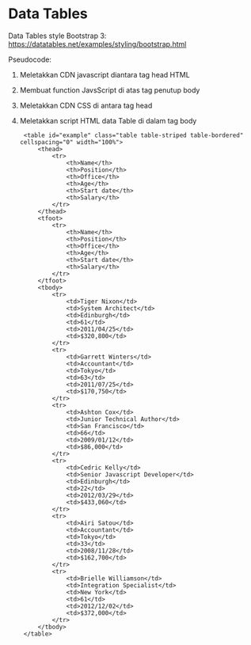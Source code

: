 # Data Tables

Data Tables style Bootstrap 3: <a href="https://datatables.net/examples/styling/bootstrap.html">https://datatables.net/examples/styling/bootstrap.html</a>

Pseudocode:
1. Meletakkan CDN javascript diantara tag head HTML

	<head>
		<script src="//code.jquery.com/jquery-1.12.4.js"></script>
		<script src="https://cdn.datatables.net/1.10.15/js/jquery.dataTables.min.js"></script>
		<script src="https://cdn.datatables.net/1.10.15/js/dataTables.bootstrap.min.js"></script>
	</head>


2. Membuat function JavsScript di atas tag penutup body


	<script type="text/javascript">
		$(document).ready(function() {
		    $('#example').DataTable();
		} );
	</script>



3. Meletakkan CDN CSS di antara tag head


	<head>
		<link rel="stylesheet" href="//maxcdn.bootstrapcdn.com/bootstrap/3.3.7/css/bootstrap.min.css">
		<link rel="stylesheet" href="https://cdn.datatables.net/1.10.15/css/dataTables.bootstrap.min.css">
	</head>


4. Meletakkan script HTML data Table di dalam tag body

	<body>

		<table id="example" class="table table-striped table-bordered" cellspacing="0" width="100%">
	        <thead>
	            <tr>
	                <th>Name</th>
	                <th>Position</th>
	                <th>Office</th>
	                <th>Age</th>
	                <th>Start date</th>
	                <th>Salary</th>
	            </tr>
	        </thead>
	        <tfoot>
	            <tr>
	                <th>Name</th>
	                <th>Position</th>
	                <th>Office</th>
	                <th>Age</th>
	                <th>Start date</th>
	                <th>Salary</th>
	            </tr>
	        </tfoot>
	        <tbody>
	            <tr>
	                <td>Tiger Nixon</td>
	                <td>System Architect</td>
	                <td>Edinburgh</td>
	                <td>61</td>
	                <td>2011/04/25</td>
	                <td>$320,800</td>
	            </tr>
	            <tr>
	                <td>Garrett Winters</td>
	                <td>Accountant</td>
	                <td>Tokyo</td>
	                <td>63</td>
	                <td>2011/07/25</td>
	                <td>$170,750</td>
	            </tr>
	            <tr>
	                <td>Ashton Cox</td>
	                <td>Junior Technical Author</td>
	                <td>San Francisco</td>
	                <td>66</td>
	                <td>2009/01/12</td>
	                <td>$86,000</td>
	            </tr>
	            <tr>
	                <td>Cedric Kelly</td>
	                <td>Senior Javascript Developer</td>
	                <td>Edinburgh</td>
	                <td>22</td>
	                <td>2012/03/29</td>
	                <td>$433,060</td>
	            </tr>
	            <tr>
	                <td>Airi Satou</td>
	                <td>Accountant</td>
	                <td>Tokyo</td>
	                <td>33</td>
	                <td>2008/11/28</td>
	                <td>$162,700</td>
	            </tr>
	            <tr>
	                <td>Brielle Williamson</td>
	                <td>Integration Specialist</td>
	                <td>New York</td>
	                <td>61</td>
	                <td>2012/12/02</td>
	                <td>$372,000</td>
	            </tr>
	        </tbody>
    	</table>
		
	</body>
